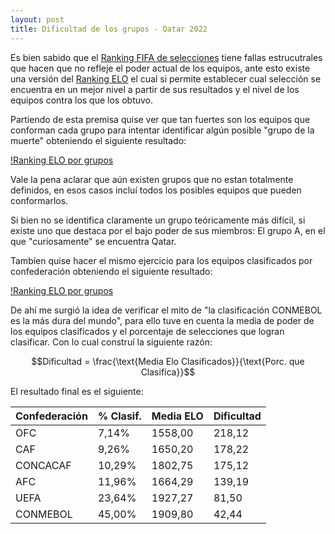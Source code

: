 ```yaml
---
layout: post
title: Dificultad de los grupos - Qatar 2022
---
```



Es bien sabido que el [Ranking FIFA de selecciones](https://www.fifa.com/es/fifa-world-ranking/men?dateId=id13603) tiene fallas estrucutrales que hacen que no refleje el poder actual de los equipos, ante esto existe una versión del [Ranking ELO](https://www.eloratings.net/) el cual si permite establecer cual selección se encuentra en un mejor nivel a partir de sus resultados y el nivel de los equipos contra los que los obtuvo.

Partiendo de esta premisa quise ver que tan fuertes son los equipos que conforman cada grupo para intentar identificar algún posible "grupo de la muerte" obteniendo el siguiente resultado:

[!Ranking ELO por grupos](https://raw.githubusercontent.com/daniels13ca/daniels13ca.github.io/master/images/ELO_grupo.png)

Vale la pena aclarar que aún existen grupos que no estan totalmente definidos, en esos casos incluí todos los posibles equipos que pueden conformarlos.

Si bien no se identifica claramente un grupo teóricamente más difícil, si existe uno que destaca por el bajo poder de sus miembros: El grupo A, en el que "curiosamente" se encuentra Qatar.

Tambíen quise hacer el mismo ejercicio para los equipos clasificados por confederación obteniendo el siguiente resultado:

[!Ranking ELO por grupos](https://raw.githubusercontent.com/daniels13ca/daniels13ca.github.io/master/images/ELO_confederacion.png)

De ahí me surgió la idea de verificar el mito de "la clasificación CONMEBOL es la más dura del mundo", para ello tuve en cuenta la media de poder de los equipos clasificados y el porcentaje de selecciones que logran clasificar. Con lo cual construí la siguiente razón:

$$Dificultad = \frac{\text{Media Elo Clasificados}}{\text{Porc. que Clasifica}}$$ 

El resultado final es el siguiente:

| Confederación | % Clasif. | Media ELO  | Dificultad |
|---------------|-----------|------------|------------|
|OFC            | 7,14%     | 1558,00    | 218,12     |
|CAF            | 9,26%     | 1650,20    | 178,22     |
|CONCACAF       | 10,29%    | 1802,75    | 175,12     |
|AFC            | 11,96%    | 1664,29    | 139,19     |
|UEFA           | 23,64%    | 1927,27    | 81,50      |
|CONMEBOL       | 45,00%    | 1909,80    | 42,44      |
